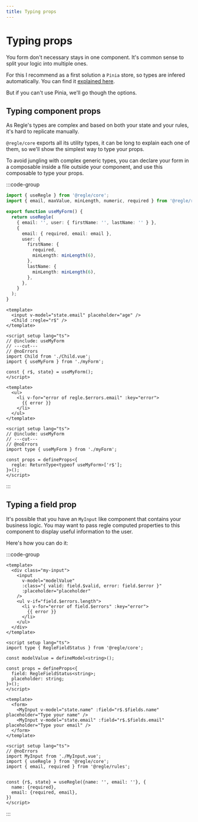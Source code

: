 ```yaml
---
title: Typing props
---
```


<script setup>
import Parent from '../parts/components/typing-props/Parent.vue';
</script>

# Typing props

You form don't necessary stays in one component. It's common sense to split your logic into multiple ones.

For this I recommend as a first solution a `Pinia` store, so types are infered automatically.
You can find it [explained here](/advanced-usage/usage-with-pinia).

But if you can't use Pinia, we'll go though the options.

## Typing component props

As Regle's types are complex and based on both your state and your rules, it's hard to replicate manually.

`@regle/core` exports all its utility types, it can be long to explain each one of them, so we'll show the simplest way to type your props.


To avoid jungling with complex generic types, you can declare your form in a composable inside a file outside your component, and use this composable to type your props.


:::code-group

```ts twoslash include useMyForm [useMyForm.ts]
import { useRegle } from '@regle/core';
import { email, maxValue, minLength, numeric, required } from '@regle/rules';

export function useMyForm() {
  return useRegle(
    { email: '', user: { firstName: '', lastName: '' } },
    {
      email: { required, email: email },
      user: {
        firstName: {
          required,
          minLength: minLength(6),
        },
        lastName: {
          minLength: minLength(6),
        },
      },
    }
  );
}
```

```vue twoslash [Parent.vue]
<template>
  <input v-model="state.email" placeholder="age" />
  <Child :regle="r$" />
</template>

<script setup lang="ts">
// @include: useMyForm
// ---cut---
// @noErrors
import Child from './Child.vue';
import { useMyForm } from './myForm';

const { r$, state} = useMyForm();
</script>
```

```vue twoslash [Child.vue]
<template>
  <ul>
    <li v-for="error of regle.$errors.email" :key="error">
      {{ error }}
    </li>
  </ul>
</template>

<script setup lang="ts">
// @include: useMyForm
// ---cut---
// @noErrors
import type { useMyForm } from './myForm';

const props = defineProps<{
  regle: ReturnType<typeof useMyForm>['r$'];
}>();
</script>
```
:::



## Typing a field prop

It's possible that you have an `MyInput` like component that contains your business logic.
You may want to pass regle computed properties to this component to display useful information to the user.

Here's how you can do it:

:::code-group

```vue twoslash [MyInput.vue]
<template>
  <div class="my-input">
    <input
      v-model="modelValue"
      :class="{ valid: field.$valid, error: field.$error }"
      :placeholder="placeholder"
    />
    <ul v-if="field.$errors.length">
      <li v-for="error of field.$errors" :key="error">
        {{ error }}
      </li>
    </ul>
  </div>
</template>

<script setup lang="ts">
import type { RegleFieldStatus } from '@regle/core';

const modelValue = defineModel<string>();

const props = defineProps<{
  field: RegleFieldStatus<string>;
  placeholder: string;
}>();
</script>
````

```vue twoslash [myForm.vue]
<template>
  <form>
    <MyInput v-model="state.name" :field="r$.$fields.name" placeholder="Type your name" />
    <MyInput v-model="state.email" :field="r$.$fields.email" placeholder="Type your email" />
  </form>
</template>

<script setup lang="ts">
// @noErrors
import MyInput from './MyInput.vue';
import { useRegle } from '@regle/core';
import { email, required } from '@regle/rules';


const {r$, state} = useRegle({name: '', email: ''}, {
  name: {required},
  email: {required, email},
})
</script>
```

:::

<Parent/>